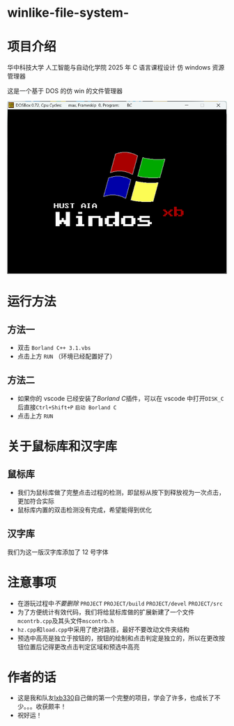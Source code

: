 # winlike-file-system-

# 项目介绍

华中科技大学 人工智能与自动化学院 2025 年 C 语言课程设计 仿 windows 资源管理器

这是一个基于 DOS 的仿 win 的文件管理器

![开机界面](DISK_C/PROJECT/src/Images/power_on_page.png)

# 运行方法

## 方法一

- 双击 `Borland C++ 3.1.vbs`
- 点击上方 `RUN` （环境已经配置好了）

## 方法二

- 如果你的 vscode 已经安装了*Borland C*插件，可以在 vscode 中打开`DISK_C`后直接`Ctrl+Shift+P` `启动 Borland C`
- 点击上方 `RUN`

# 关于鼠标库和汉字库

## 鼠标库

- 我们为鼠标库做了完整点击过程的检测，即鼠标从按下到释放视为一次点击，更加符合实际
- 鼠标库内置的双击检测没有完成，希望能得到优化

## 汉字库

我们为这一版汉字库添加了 12 号字体

# 注意事项

- 在游玩过程中*不要删除* `PROJECT` `PROJECT/build` `PROJECT/devel` `PROJECT/src`
- 为了方便统计有效代码，我们将给鼠标库做的扩展新建了一个文件`mcontrb.cpp`及其头文件`mscontrb.h`
- `hz.cpp`和`load.cpp`中采用了绝对路径，最好不要改动文件夹结构
- 预选中高亮是独立于按钮的，按钮的绘制和点击判定是独立的，所以在更改按钮位置后记得更改点击判定区域和预选中高亮

# 作者的话

- 这是我和队友[lxb330](https://github.com/lxb330)自己做的第一个完整的项目，学会了许多，也成长了不少。。。收获颇丰！
- 祝好运！
